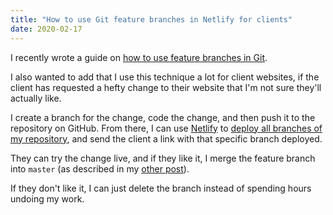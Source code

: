 ```yaml
---
title: "How to use Git feature branches in Netlify for clients"
date: 2020-02-17
---
```


I recently wrote a guide on [how to use feature branches in Git](/posts/feature-branches).

I also wanted to add that I use this technique a lot for client websites, if the client has requested a hefty change to their website that I'm not sure they'll actually like.

I create a branch for the change, code the change, and then push it to the repository on GitHub. From there, I can use [Netlify](https://netlify.com) to [deploy all branches of my repository](https://docs.netlify.com/site-deploys/overview/#branch-deploy-controls), and send the client a link with that specific branch deployed.

They can try the change live, and if they like it, I merge the feature branch into `master` (as described in my [other post](/posts/feature-branches)).

If they don't like it, I can just delete the branch instead of spending hours undoing my work.
